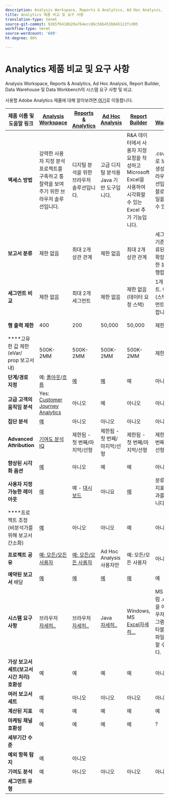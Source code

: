 ```yaml
---
description: Analysis Workspace, Reports & Analytics, Ad Hoc Analysis, Report Builder, Data Warehouse 및 Data Workbench의 시스템 요구 사항 및 비교
title: Analytics 제품 비교 및 요구 사항
translation-type: tm+mt
source-git-commit: 9265fb410b20a764ecc86c56b453b045122fcd05
workflow-type: tm+mt
source-wordcount: '689'
ht-degree: 86%

---
```



# Analytics 제품 비교 및 요구 사항

Analysis Workspace, Reports &amp; Analytics, Ad Hoc Analysis, Report Builder, Data Warehouse 및 Data Workbench의 시스템 요구 사항 및 비교.

사용할 Adobe Analytics 제품에 대해 알아보려면.[여기](/help/admin/c-analytics-product-comparison/which-analytics-tool.md)로 이동합니다.

| 제품 이름 및 도움말 링크 | [Analysis Workspace](https://docs.adobe.com/content/help/en/analytics/analyze/analysis-workspace/home.html) | [Reports &amp; Analytics](https://docs.adobe.com/content/help/ko-KR/analytics/analyze/reports-analytics/getting-started.html) | [Ad Hoc Analysis](https://docs.adobe.com/content/help/ko-KR/analytics/analyze/ad-hoc-analysis/adhoc-home.html) | [Report Builder](https://docs.adobe.com/content/help/ko-KR/analytics/analyze/report-builder/home.html) | [Data Warehouse](https://docs.adobe.com/content/help/ko-KR/analytics/export/data-warehouse/data-warehouse.html) | [Data Workbench](https://docs.adobe.com/content/help/en/data-workbench/using/home.html) |
|---|---|---|---|---|---|---|
| **액세스 방법** | 강력한 사용자 지정 분석 프로젝트를 구축하고 통찰력을 보여주기 위한 브라우저 솔루션입니다. | 디지털 분석을 위한 브라우저 솔루션입니다. | 고급 디지털 분석용 Java 기반 도구입니다. | R&amp;A 데이터에서 사용자 지정 요청을 작성하고 Microsoft Excel을 사용하여 시각화할 수 있는 Excel 추가 기능입니다. | .csv 형식으로 보고서를 생성하는 브라우저 솔루션입니다. 타블로 형식 파일을 생성할 수 있습니다. | 사용자 지정 속성 모델링, 예측 분석 및 360 고객 분석과 같은 고급 분석용 다중 채널 분석 도구입니다. |
| **보고서 분류** | 제한 없음 | 최대 2개 상관 관계 | 제한 없음 | 최대 2개 상관 관계 | 세그먼트를 기준으로 분류된 완전히 확장된 무제한 분류를 수행합니다. | 제한 없음 |
| **세그먼트 비교** | 제한 없음 | 최대 2개 세그먼트 | 제한 없음 | 제한 없음(데이터 요청 스택) | 1개 세그먼트. 여러 개의(스택) 세그먼트를 지원합니다. | 제한 없음 |
| **행 출력 제한** | 400 | 200 | 50,000 | 50,000 | 제한 없음 | 사용자 지정 가능 |
| ****&#x200B;고유한 값 제한(eVar/ prop 보고서 내) | 500K-2MM | 500K-2MM | 500K-2MM | 500K-2MM | 제한 없음 | 사용자 지정 가능 |
| **단계/경로 지정** | 예: [폴아웃](https://docs.adobe.com/content/help/ko-KR/analytics/analyze/analysis-workspace/visualizations/fallout/fallout-flow.html)/[흐름](https://docs.adobe.com/content/help/ko-KR/analytics/analyze/analysis-workspace/visualizations/flow/flow.html) | [예](https://docs.adobe.com/content/help/ko-KR/analytics/analyze/reports-analytics/reports.html) | [예](https://docs.adobe.com/content/help/ko-KR/analytics/analyze/ad-hoc-analysis/c-reports-paths.html) | 예 | 아니오 | 예 |
| **고급 고객의 움직임 분석** | Yes: [Customer Journey Analytics](https://docs.adobe.com/content/help/ko-KR/analytics-platform/using/cja-landing.html) | 아니오 | 예 | 아니오 | 아니오 | 예 |
| **집단 분석** | [예](https://docs.adobe.com/content/help/ko-KR/analytics/analyze/analysis-workspace/visualizations/cohort-table/cohort-analysis.html) | 아니오 | 아니오 | 아니오 | 아니오 | 예 |
| **Advanced Attribution** | [기여도 분석 IQ](https://docs.adobe.com/content/help/en/analytics/analyze/analysis-workspace/attribution-iq.html) | 제한됨 - 첫 번째/마지막/선형 | 제한됨 - 첫 번째/마지막/선형 | 제한됨 - 첫 번째/마지막/선형 | 제한됨 - 첫 번째/마지막/선형 | 예 |
| **향상된 시각화 옵션** | [예](https://docs.adobe.com/content/help/ko-KR/analytics/analyze/analysis-workspace/visualizations/freeform-analysis-visualizations.html) | 아니오 | 예 | 예 | 아니오 | 예 |
| **사용자 지정 가능한 레이아웃** | [예](https://docs.adobe.com/content/help/en/analytics/analyze/analysis-workspace/home.html) | 예 - [대시보드](https://docs.adobe.com/content/help/en/analytics/analyze/reports-analytics/dashboard.html) | 아니요 | [예](https://docs.adobe.com/content/help/ko-KR/analytics/analyze/report-builder/layout/configure-the-custom-layout.html) | 분류별 또는 지표별로 결과를 정렬합니다. | 예 |
| ****&#x200B;프로젝트 조정(비분석가를 위해 보고서 간소화) | [예](https://docs.adobe.com/content/help/ko-KR/analytics/analyze/analysis-workspace/curate-share/curate.html) | 아니오 | 아니오 | 예 | 아니오 | 예 |
| **프로젝트 공유** | [예: 모든/모든 사용자](https://docs.adobe.com/content/help/ko-KR/analytics/analyze/analysis-workspace/curate-share/curate.html) | [예: 모든/모든 사용자](https://docs.adobe.com/content/help/ko-KR/analytics/analyze/reports-analytics/scheduling.html) | Ad Hoc Analysis 사용자만 | 예: 모든/모든 사용자 | 아니오 | 예 |
| **예약된 보고서** 배달 | [예](https://docs.adobe.com/content/help/ko-KR/analytics/analyze/analysis-workspace/curate-share/schedule-projects.html) | [예](https://docs.adobe.com/content/help/ko-KR/analytics/analyze/reports-analytics/scheduling.html) | [예](https://docs.adobe.com/content/help/ko-KR/analytics/analyze/ad-hoc-analysis/c-schedule.html) | [예](https://docs.adobe.com/content/help/ko-KR/analytics/analyze/report-builder/t-schedule-a-data-request.html) | 예 | 예 |
| **시스템 요구 사항** | 브라우저<br>[자세히..](https://docs.adobe.com/content/help/ko-KR/analytics/admin/sys-reqs.html) | 브라우저<br>[자세히..](https://docs.adobe.com/content/help/ko-KR/analytics/admin/sys-reqs.html) | Java<br>[자세히..](https://docs.adobe.com/content/help/ko-KR/analytics/analyze/ad-hoc-analysis/c-getting-started.html) | Windows, MS<br>[Excel자세히...](https://docs.adobe.com/content/help/ko-KR/analytics/analyze/report-builder/report-builder-setup/system-requirements.html) | MS Excel처럼 .csv 파일을 여는 브라우저 및 프로그램입니다. 타블로 형식 파일을 생성할 수 있습니다. | Windows 64 bit, good graphics adapter for OpenGL 3.2 [More...](https://docs.adobe.com/content/help/ko-KR/data-workbench/using/install/c-data-workbench-client-install.html) |
| **가상 보고서 세트(보고서 시간 처리) 호환성** | 예 | 예 | 예 | 예 | 아니오 | 예? |
| **여러 보고서 세트** | 예 | 아니오 | 아니오 | 아니오 | 아니오 | 예? |
| **계산된 지표** | 예 | 예 | 예 | 예 | 예 | 예 |
| **마케팅 채널 호환성** | 예 | 예 | 예 | 예 | ? | ? |
| **세부기간 수준** |  |  |  |  |  |  |
| **예외 항목 탐지** | 예 | 아니오 |  |  |  |  |
| **기여도 분석** | 예 | 아니오 | 아니오 | 아니오 | 아니오 | 예 |
| **세그먼트 유형** |  |  |  |  |  |  |